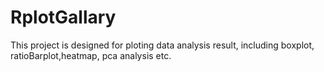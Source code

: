 # RplotGallary
This project is designed for ploting data analysis result, including boxplot, ratioBarplot,heatmap, pca analysis etc.
